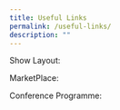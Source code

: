 ```yaml
---
title: Useful Links
permalink: /useful-links/
description: ""
---
```

Show Layout:

MarketPlace: 

Conference Programme: